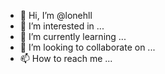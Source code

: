 - 👋 Hi, I’m @lonehll
- 👀 I’m interested in ...
- 🌱 I’m currently learning ...
- 💞️ I’m looking to collaborate on ...
- 📫 How to reach me ...

<!---
lonehll/lonehll is a ✨ special ✨ repository because its `README.md` (this file) appears on your GitHub profile.
You can click the Preview link to take a look at your changes.
--->

